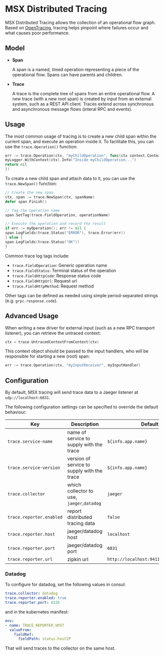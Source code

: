# MSX Distributed Tracing

MSX Distributed Tracing allows the collection of an operational flow graph. Based
on [OpenTracing](https://opentracing.io/docs/overview/), tracing helps pinpoint where failures occur and what causes
poor performance.

## Model

- **Span**

  A span is a named, timed operation representing a piece of the operational flow. Spans can have parents and children.

- **Trace**

  A trace is the complete tree of spans from an entire operational flow. A new trace (with a new root span) is created
  by input from an external system, such as a REST API client. Traces extend across synchronous and asynchronous message
  flows (interal RPC and events).

## Usage

The most common usage of tracing is to create a new child span within the current span, and execute an operation inside
it. To facilitate this, you can use the `trace.Operation()` function:

```go
err := trace.Operation(ctx, "myChildOperation", func(ctx context.Context) error {
myLogger.WithContext(ctx).Info("Inside myChildOperation...")
return nil
})
```

To create a new child span and attach data to it, you can use the `trace.NewSpan()` function:

```go
// Create the new span
ctx, span := trace.NewSpan(ctx, spanName)
defer span.Finish()

// Tag the operation name
span.SetTag(trace.FieldOperation, operationName)

// Execute the operation and record the result
if err := myOperation(); err != nil {
span.LogFields(trace.Status("ERROR"), trace.Error(err))
} else {
span.LogFields(trace.Status("OK"))
}
```

Common trace log tags include:

- `trace.FieldOperation`: Generic operation name
- `trace.FieldStatus`: Terminal status of the operation
- `trace.FieldHttpCode`: Response status code
- `trace.FieldHttpUrl`: Request url
- `trace.FieldHttpMethod`: Request method

Other tags can be defined as needed using simple period-separated strings (e.g. `grpc.response.code`).

## Advanced Usage

When writing a new driver for external input (such as a new RPC transport listener), you can retrieve the untraced
context:

```go
ctx = trace.UntracedContextFromContext(ctx)
```

This context object should be passed to the input handlers, who will be responsible for starting a new (root) span:

```go
err := trace.Operation(ctx, "myInputReceiver", myInputHandler)
```

## Configuration

By default, MSX tracing will send trace data to a Jaeger listener at `udp://localhost:6831`.

The following configuration settings can be specified to override the default behaviour:

| Key                      | Description                                 | Default                              |
|--------------------------|---------------------------------------------|--------------------------------------|
| `trace.service-name`     | name of service to supply with the trace    | `${info.app.name}`                   |
| `trace.service-version`  | version of service to supply with the trace | `${info.app.name}`                   |
| `trace.collector`        | which collector to use, `jaeger`,`datadog`  | `jaeger`                             |
| `trace.reporter.enabled` | report distributed tracing data             | `false`                              |
| `trace.reporter.host`    | jaeger/datadog host                         | `localhost`                          |
| `trace.reporter.port`    | jaeger/datadog port                         | `6831`                               |
| `trace.reporter.url`     | zipkin url                                  | `http://localhost:9411/api/v1/spans` |

### Datadog

To configure for datadog, set the following values in consul:

```yaml
trace.collector: datadog
trace.reporter.enabled: true
trace.reporter.port: 8126
```

and in the kubernetes manifest:
```yaml
env:
- name: TRACE_REPORTER_HOST
  valueFrom:
    fieldRef:
      fieldPath: status.hostIP
```

That will send traces to the collector on the same host.